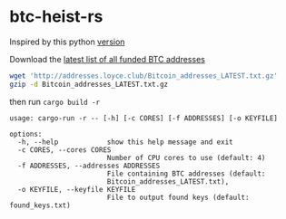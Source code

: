 # btc-heist-rs
Inspired by this python [version](https://github.com/TheDen/btc-heist)

Download the [latest list of all funded BTC addresses](http://addresses.loyce.club/)

```bash
wget 'http://addresses.loyce.club/Bitcoin_addresses_LATEST.txt.gz'
gzip -d Bitcoin_addresses_LATEST.txt.gz
```
then run `cargo build -r`

```
usage: cargo-run -r -- [-h] [-c CORES] [-f ADDRESSES] [-o KEYFILE]

options:
  -h, --help            show this help message and exit
  -c CORES, --cores CORES
                        Number of CPU cores to use (default: 4)
  -f ADDRESSES, --addresses ADDRESSES
                        File containing BTC addresses (default:
                        Bitcoin_addresses_LATEST.txt),
  -o KEYFILE, --keyfile KEYFILE
                        File to output found keys (default: found_keys.txt)
```